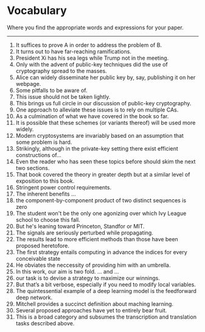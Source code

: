 # Vocabulary
Where you find the appropriate words and expressions for your paper.

***
1. It suffices to prove A in order to address the problem of B.
2. It turns out to have far-reaching ramifications.
3. President Xi has his sea legs while Trump not in the meeting.
4. Only with the advent of public-key techniques did the use of cryptography spread to the masses.
5. Alice can widely disseminate her public key by, say, publishing it on her webpage.
6. Some pitfalls to be aware of.
7. This issue should not be taken lightly.
8. This brings us full circle in our discussion of public-key cryptography.
9. One approach to alleviate these issues is to rely on multiple CAs.
10. As a culmination of what we have covered in the book so far.
11. It is possible that these schemes (or variants thereof) will be used more widely.
12. Modern cryptosystems are invariably based on an assumption that some problem is hard.
13. Strikingly, although in the private-key setting there exist efficient constructions of...
14. Even the reader who has seen these topics before should skim the next two sections.
15. That book covered the theory in greater depth but at a similar level of exposition to this book.
16. Stringent power control requirements.
17. The inherent benefits ...
18. the component-by-component product of two distinct sequences is zero
19. The student won't be the only one agonizing over which Ivy League school to choose this fall.
20. But he's leaning toward Princeton, Standfor or MIT.
21. The signals are seriously perturbed while propagating.
22. The results lead to more efficient methods than those have been proposed heretofore.
23. The first strategy entails computing in advance the indices for every conceivable state
24. He obviates the neccessity of providing him with an umbrella.
25. In this work, our aim is two fold. ... and ...
26. our task is to devise a strategy to maximize our winnings.
27. But that’s a bit verbose, especially if you need to modify local variables. 
28. The quintessential example of a deep learning model is the feedforward deep network.
29. Mitchell provides a succinct definition about maching learning.
30. Several proposed approaches have yet to entirely bear fruit.
31. This is a broad category and subsumes the transcription and translation tasks described above.
